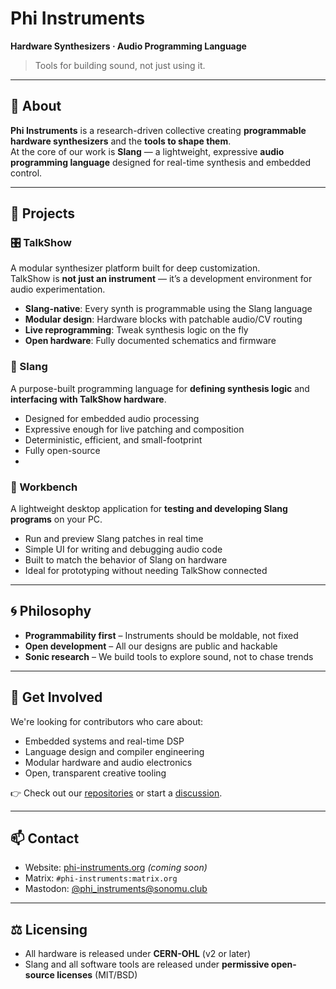 # Phi Instruments

**Hardware Synthesizers · Audio Programming Language**

> Tools for building sound, not just using it.

---

## 🎯 About

**Phi Instruments** is a research-driven collective creating **programmable hardware synthesizers** and the **tools to shape them**.  
At the core of our work is **Slang** — a lightweight, expressive **audio programming language** designed for real-time synthesis and embedded control.

---

## 🔧 Projects

### 🎛️ TalkShow
A modular synthesizer platform built for deep customization.  
TalkShow is **not just an instrument** — it’s a development environment for audio experimentation.

- **Slang-native**: Every synth is programmable using the Slang language
- **Modular design**: Hardware blocks with patchable audio/CV routing
- **Live reprogramming**: Tweak synthesis logic on the fly
- **Open hardware**: Fully documented schematics and firmware

### 💬 Slang
A purpose-built programming language for **defining synthesis logic** and **interfacing with TalkShow hardware**.

- Designed for embedded audio processing
- Expressive enough for live patching and composition
- Deterministic, efficient, and small-footprint
- Fully open-source
- 
### 🧪 Workbench
A lightweight desktop application for **testing and developing Slang programs** on your PC.

- Run and preview Slang patches in real time
- Simple UI for writing and debugging audio code
- Built to match the behavior of Slang on hardware
- Ideal for prototyping without needing TalkShow connected
---

## 🌀 Philosophy

- **Programmability first** – Instruments should be moldable, not fixed
- **Open development** – All our designs are public and hackable
- **Sonic research** – We build tools to explore sound, not to chase trends

---

## 🤝 Get Involved

We're looking for contributors who care about:

- Embedded systems and real-time DSP
- Language design and compiler engineering
- Modular hardware and audio electronics
- Open, transparent creative tooling

👉 Check out our [repositories](https://github.com/phi-instruments) or start a [discussion](https://github.com/orgs/phi-instruments/discussions).

---

## 📫 Contact

- Website: [phi-instruments.org](https://phi-instruments.org) *(coming soon)*
- Matrix: `#phi-instruments:matrix.org`
- Mastodon: [@phi_instruments@sonomu.club](https://sonomu.club/@phi_instruments)

---

## ⚖️ Licensing

- All hardware is released under **CERN-OHL** (v2 or later)
- Slang and all software tools are released under **permissive open-source licenses** (MIT/BSD)
